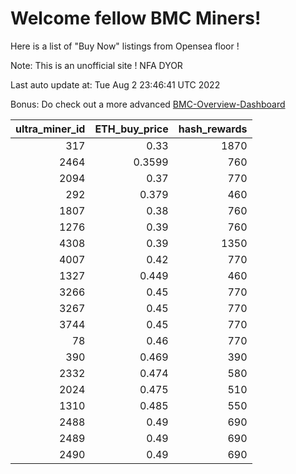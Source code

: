 # Welcome fellow BMC Miners!
Here is a list of "Buy Now" listings from Opensea floor !

Note: This is an unofficial site ! NFA DYOR

Last auto update at: Tue Aug  2 23:46:41 UTC 2022

Bonus: Do check out a more advanced [BMC-Overview-Dashboard](https://dune.com/defifunk/BMC-Overview-Dashboard)


|   ultra_miner_id |   ETH_buy_price |   hash_rewards |
|-----------------:|----------------:|---------------:|
|              317 |          0.33   |           1870 |
|             2464 |          0.3599 |            760 |
|             2094 |          0.37   |            770 |
|              292 |          0.379  |            460 |
|             1807 |          0.38   |            760 |
|             1276 |          0.39   |            760 |
|             4308 |          0.39   |           1350 |
|             4007 |          0.42   |            770 |
|             1327 |          0.449  |            460 |
|             3266 |          0.45   |            770 |
|             3267 |          0.45   |            770 |
|             3744 |          0.45   |            770 |
|               78 |          0.46   |            770 |
|              390 |          0.469  |            390 |
|             2332 |          0.474  |            580 |
|             2024 |          0.475  |            510 |
|             1310 |          0.485  |            550 |
|             2488 |          0.49   |            690 |
|             2489 |          0.49   |            690 |
|             2490 |          0.49   |            690 |